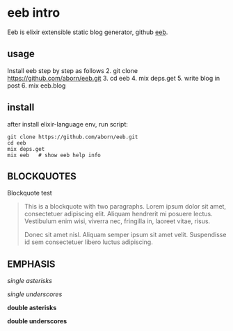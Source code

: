 # eeb intro
Eeb is elixir extensible static blog generator, github [eeb](https://github.com/aborn/eeb).

## usage
Install eeb step by step as follows
2. git clone https://github.com/aborn/eeb.git
3. cd eeb
4. mix deps.get 
5. write blog in post
6. mix eeb.blog

## install
after install elixir-language env, run script:
```shell
git clone https://github.com/aborn/eeb.git
cd eeb
mix deps.get
mix eeb   # show eeb help info
```
## BLOCKQUOTES
Blockquote test
> This is a blockquote with two paragraphs. Lorem ipsum dolor sit amet,
> consectetuer adipiscing elit. Aliquam hendrerit mi posuere lectus.
> Vestibulum enim wisi, viverra nec, fringilla in, laoreet vitae, risus.
> 
> Donec sit amet nisl. Aliquam semper ipsum sit amet velit. Suspendisse
> id sem consectetuer libero luctus adipiscing.

## EMPHASIS
*single asterisks*

_single underscores_

**double asterisks**

__double underscores__

